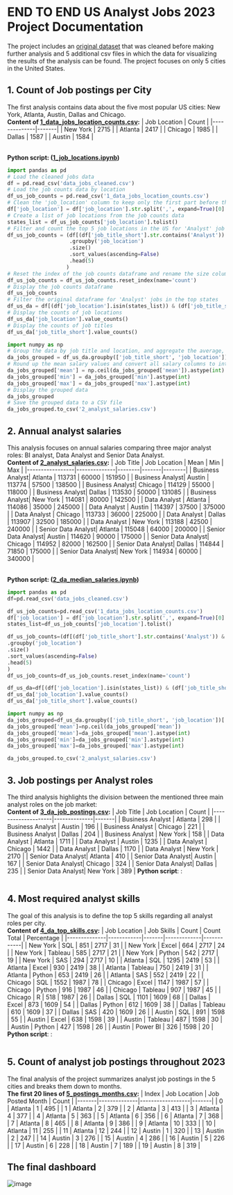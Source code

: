 # END TO END US Analyst Jobs 2023 Project Documentation #
The project includes an [original dataset](https://huggingface.co/datasets/lukebarousse/data_jobs) that was cleaned before making further analysis and 5 additional csv files in which the data for visualizing the results of the analysis can be found. The project focuses on only 5 cities in the United States.
<br>
## 1. Count of Job postings per City
The first analysis contains data about the five most popular US cities: New York, Atlanta, Austin, Dallas and Chicago. <br>
**Content of [1_data_jobs_location_counts.csv](https://github.com/vbalint14/END_TO_END_US_Analyst_Jobs_2023_Project/blob/main/csv_files/1_data_jobs_location_counts.csv):**
| Job Location | Count |
|--------------|-------|
| New York     | 2715  |
| Atlanta      | 2417  |
| Chicago      | 1985  |
| Dallas       | 1587  |
| Austin       | 1584  |

<br>**Python script: ([1_job_locations.ipynb](https://github.com/vbalint14/END_TO_END_US_Analyst_Jobs_2023_Project/blob/main/jupyter_notebooks/1_job_locations.ipynb))**
```python
import pandas as pd
# Load the cleaned jobs data
df = pd.read_csv('data_jobs_cleaned.csv')
# Load the job counts data by location
df_us_job_counts = pd.read_csv('1_data_jobs_location_counts.csv')
# Clean the 'job_location' column to keep only the first part before the comma and strip any whitespace
df['job_location'] = df['job_location'].str.split(',', expand=True)[0].str.strip()
# Create a list of job locations from the job counts data
states_list = df_us_job_counts['job_location'].tolist()
# Filter and count the top 5 job locations in the US for 'Analyst' job titles
df_us_job_counts = (df[(df['job_title_short'].str.contains('Analyst')) & (df['job_country'] == 'United States')]
                    .groupby('job_location')
                    .size()
                    .sort_values(ascending=False)
                    .head(5)
                   )
# Reset the index of the job counts dataframe and rename the size column to 'count'
df_us_job_counts = df_us_job_counts.reset_index(name='count')
# Display the job counts dataframe
df_us_job_counts
# Filter the original dataframe for 'Analyst' jobs in the top states
df_us_da = df[(df['job_location'].isin(states_list)) & (df['job_title_short'].str.contains('Analyst'))]
# Display the counts of job locations
df_us_da['job_location'].value_counts()
# Display the counts of job titles
df_us_da['job_title_short'].value_counts()

import numpy as np
# Group the data by job title and location, and aggregate the average, minimum, and maximum salaries
da_jobs_grouped = df_us_da.groupby(['job_title_short', 'job_location'])['salary_year_avg'].agg(['mean', 'min', 'max'])
# Round up the mean salary values and convert all salary columns to integers
da_jobs_grouped['mean'] = np.ceil(da_jobs_grouped['mean']).astype(int)
da_jobs_grouped['min'] = da_jobs_grouped['min'].astype(int)
da_jobs_grouped['max'] = da_jobs_grouped['max'].astype(int)
# Display the grouped data
da_jobs_grouped
# Save the grouped data to a CSV file
da_jobs_grouped.to_csv('2_analyst_salaries.csv')
```
## 2. Annual analyst salaries
This analysis focuses on annual salaries comparing three major analyst roles: BI analyst, Data Analyst and Senior Data Analyst. <br>
**Content of [2_analyst_salaries.csv](https://github.com/vbalint14/END_TO_END_US_Analyst_Jobs_2023_Project/blob/main/csv_files/2_analyst_salaries.csv):**
| Job Title       | Job Location | Mean   | Min   | Max    |
|-----------------|--------------|--------|-------|--------|
| Business Analyst| Atlanta      | 113731 | 60000 | 151950 |
| Business Analyst| Austin       | 113774 | 57500 | 138500 |
| Business Analyst| Chicago      | 114129 | 55000 | 118000 |
| Business Analyst| Dallas       | 113530 | 50000 | 131085 |
| Business Analyst| New York     | 114081 | 80000 | 142500 |
| Data Analyst    | Atlanta      | 114086 | 35000 | 245000 |
| Data Analyst    | Austin       | 114397 | 37500 | 375000 |
| Data Analyst    | Chicago      | 113733 | 36000 | 225000 |
| Data Analyst    | Dallas       | 113907 | 32500 | 185000 |
| Data Analyst    | New York     | 113188 | 42500 | 240000 |
| Senior Data Analyst| Atlanta  | 115048 | 64000 | 200000 |
| Senior Data Analyst| Austin   | 114620 | 90000 | 175000 |
| Senior Data Analyst| Chicago  | 114952 | 82000 | 162500 |
| Senior Data Analyst| Dallas   | 114844 | 71850 | 175000 |
| Senior Data Analyst| New York | 114934 | 60000 | 340000 |

<br>**Python script: ([2_da_median_salaries.ipynb](https://github.com/vbalint14/END_TO_END_US_Analyst_Jobs_2023_Project/blob/main/jupyter_notebooks/2_da_median_salaries.ipynb))**
```python
import pandas as pd
df=pd.read_csv('data_jobs_cleaned.csv')

df_us_job_counts=pd.read_csv('1_data_jobs_location_counts.csv')
df['job_location'] = df['job_location'].str.split(',', expand=True)[0].str.strip()
states_list=df_us_job_counts['job_location'].tolist()

df_us_job_counts=(df[(df['job_title_short'].str.contains('Analyst')) & (df['job_country']=='United States')]
.groupby('job_location')
.size()
.sort_values(ascending=False)
.head(5)
)
df_us_job_counts=df_us_job_counts.reset_index(name='count')

df_us_da=df[(df['job_location'].isin(states_list)) & (df['job_title_short'].str.contains('Analyst'))]
df_us_da['job_location'].value_counts()
df_us_da['job_title_short'].value_counts()

import numpy as np
da_jobs_grouped=df_us_da.groupby(['job_title_short', 'job_location'])['salary_year_avg'].agg(['mean', 'min', 'max'])
da_jobs_grouped['mean']=np.ceil(da_jobs_grouped['mean'])
da_jobs_grouped['mean']=da_jobs_grouped['mean'].astype(int)
da_jobs_grouped['min']=da_jobs_grouped['min'].astype(int)
da_jobs_grouped['max']=da_jobs_grouped['max'].astype(int)

da_jobs_grouped.to_csv('2_analyst_salaries.csv')
```
## 3. Job postings per Analyst roles
The third analysis highlights the division between the mentioned three main analyst roles on the job market: <br>
**Content of [3_da_job_postings.csv](https://github.com/vbalint14/END_TO_END_US_Analyst_Jobs_2023_Project/blob/main/csv_files/3_da_job_postings.csv):**
| Job Title          | Job Location | Count |
|--------------------|--------------|-------|
| Business Analyst   | Atlanta      | 298   |
| Business Analyst   | Austin       | 196   |
| Business Analyst   | Chicago      | 221   |
| Business Analyst   | Dallas       | 204   |
| Business Analyst   | New York     | 158   |
| Data Analyst       | Atlanta      | 1711  |
| Data Analyst       | Austin       | 1235  |
| Data Analyst       | Chicago      | 1442  |
| Data Analyst       | Dallas       | 1170  |
| Data Analyst       | New York     | 2170  |
| Senior Data Analyst| Atlanta      | 410   |
| Senior Data Analyst| Austin       | 167   |
| Senior Data Analyst| Chicago      | 324   |
| Senior Data Analyst| Dallas       | 235   |
| Senior Data Analyst| New York     | 389   |
**Python script**: []():
```python

```
## 4. Most required analyst skills
The goal of this analysis is to define the top 5 skills regarding all analyst roles per city. <br>
**Content of [4_da_top_skills.csv](https://github.com/vbalint14/END_TO_END_US_Analyst_Jobs_2023_Project/blob/main/csv_files/4_da_top_skills.csv):**
| Job Location | Job Skills | Count | Count Total | Percentage |
|--------------|------------|-------|-------------|------------|
| New York     | SQL        | 851   | 2717        | 31         |
| New York     | Excel      | 664   | 2717        | 24         |
| New York     | Tableau    | 585   | 2717        | 21         |
| New York     | Python     | 542   | 2717        | 19         |
| New York     | SAS        | 294   | 2717        | 10         |
| Atlanta      | SQL        | 1295  | 2419        | 53         |
| Atlanta      | Excel      | 930   | 2419        | 38         |
| Atlanta      | Tableau    | 750   | 2419        | 31         |
| Atlanta      | Python     | 653   | 2419        | 26         |
| Atlanta      | SAS        | 552   | 2419        | 22         |
| Chicago      | SQL        | 1552  | 1987        | 78         |
| Chicago      | Excel      | 1147  | 1987        | 57         |
| Chicago      | Python     | 916   | 1987        | 46         |
| Chicago      | Tableau    | 907   | 1987        | 45         |
| Chicago      | R          | 518   | 1987        | 26         |
| Dallas       | SQL        | 1101  | 1609        | 68         |
| Dallas       | Excel      | 873   | 1609        | 54         |
| Dallas       | Python     | 612   | 1609        | 38         |
| Dallas       | Tableau    | 610   | 1609        | 37         |
| Dallas       | SAS        | 420   | 1609        | 26         |
| Austin       | SQL        | 891   | 1598        | 55         |
| Austin       | Excel      | 638   | 1598        | 39         |
| Austin       | Tableau    | 487   | 1598        | 30         |
| Austin       | Python     | 427   | 1598        | 26         |
| Austin       | Power BI   | 326   | 1598        | 20         |
**Python script**: []():
```python

```
## 5. Count of analyst job postings throughout 2023
The final analysis of the project summarizes analyst job postings in the 5 cities and breaks them down to months. <br>
**The first 20 lines of [5_postings_months.csv](https://github.com/vbalint14/END_TO_END_US_Analyst_Jobs_2023_Project/blob/main/csv_files/5_postings_months.csv):**
| Index | Job Location | Job Posted Month | Count |
|-------|--------------|------------------|-------|
| 0     | Atlanta      | 1                | 495   |
| 1     | Atlanta      | 2                | 379   |
| 2     | Atlanta      | 3                | 413   |
| 3     | Atlanta      | 4                | 377   |
| 4     | Atlanta      | 5                | 363   |
| 5     | Atlanta      | 6                | 356   |
| 6     | Atlanta      | 7                | 368   |
| 7     | Atlanta      | 8                | 465   |
| 8     | Atlanta      | 9                | 386   |
| 9     | Atlanta      | 10               | 333   |
| 10    | Atlanta      | 11               | 255   |
| 11    | Atlanta      | 12               | 244   |
| 12    | Austin       | 1                | 320   |
| 13    | Austin       | 2                | 247   |
| 14    | Austin       | 3                | 276   |
| 15    | Austin       | 4                | 286   |
| 16    | Austin       | 5                | 226   |
| 17    | Austin       | 6                | 228   |
| 18    | Austin       | 7                | 189   |
| 19    | Austin       | 8                | 319   |

## The final dashboard
![image](https://github.com/user-attachments/assets/ba7756ea-71f8-4614-90c8-2196119fd67b)

